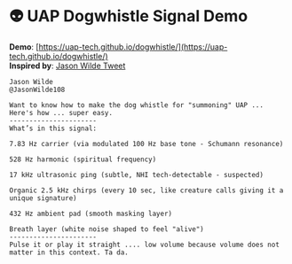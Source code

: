 # 👽 UAP Dogwhistle Signal Demo

**Demo**: [https://uap-tech.github.io/dogwhistle/](https://uap-tech.github.io/dogwhistle/)  
**Inspired by**: [Jason Wilde Tweet](https://x.com/JasonWilde108/status/1910816547070685522?s=19)

```text
Jason Wilde
@JasonWilde108

Want to know how to make the dog whistle for "summoning" UAP ... Here's how ... super easy.
----------------------
What’s in this signal:

7.83 Hz carrier (via modulated 100 Hz base tone - Schumann resonance)

528 Hz harmonic (spiritual frequency)

17 kHz ultrasonic ping (subtle, NHI tech-detectable - suspected)

Organic 2.5 kHz chirps (every 10 sec, like creature calls giving it a unique signature)

432 Hz ambient pad (smooth masking layer)

Breath layer (white noise shaped to feel "alive")
----------------------
Pulse it or play it straight .... low volume because volume does not matter in this context. Ta da.

